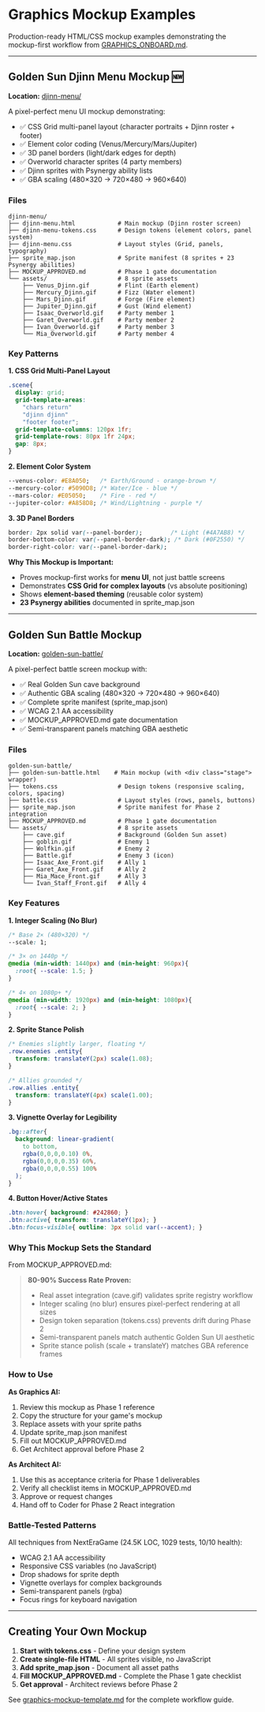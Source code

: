 # Graphics Mockup Examples

Production-ready HTML/CSS mockup examples demonstrating the mockup-first workflow from [GRAPHICS_ONBOARD.md](../UPDATED%20DOCS/GRAPHICS_ONBOARD.md).

---

## Golden Sun Djinn Menu Mockup 🆕

**Location:** [djinn-menu/](djinn-menu/)

A pixel-perfect menu UI mockup demonstrating:
- ✅ CSS Grid multi-panel layout (character portraits + Djinn roster + footer)
- ✅ Element color coding (Venus/Mercury/Mars/Jupiter)
- ✅ 3D panel borders (light/dark edges for depth)
- ✅ Overworld character sprites (4 party members)
- ✅ Djinn sprites with Psynergy ability lists
- ✅ GBA scaling (480×320 → 720×480 → 960×640)

### Files

```
djinn-menu/
├── djinn-menu.html            # Main mockup (Djinn roster screen)
├── djinn-menu-tokens.css      # Design tokens (element colors, panel system)
├── djinn-menu.css             # Layout styles (Grid, panels, typography)
├── sprite_map.json            # Sprite manifest (8 sprites + 23 Psynergy abilities)
├── MOCKUP_APPROVED.md         # Phase 1 gate documentation
└── assets/                    # 8 sprite assets
    ├── Venus_Djinn.gif        # Flint (Earth element)
    ├── Mercury_Djinn.gif      # Fizz (Water element)
    ├── Mars_Djinn.gif         # Forge (Fire element)
    ├── Jupiter_Djinn.gif      # Gust (Wind element)
    ├── Isaac_Overworld.gif    # Party member 1
    ├── Garet_Overworld.gif    # Party member 2
    ├── Ivan_Overworld.gif     # Party member 3
    └── Mia_Overworld.gif      # Party member 4
```

### Key Patterns

**1. CSS Grid Multi-Panel Layout**
```css
.scene{
  display: grid;
  grid-template-areas:
    "chars return"
    "djinn djinn"
    "footer footer";
  grid-template-columns: 120px 1fr;
  grid-template-rows: 80px 1fr 24px;
  gap: 8px;
}
```

**2. Element Color System**
```css
--venus-color: #E8A050;   /* Earth/Ground - orange-brown */
--mercury-color: #5090D8; /* Water/Ice - blue */
--mars-color: #E05050;    /* Fire - red */
--jupiter-color: #A858D8; /* Wind/Lightning - purple */
```

**3. 3D Panel Borders**
```css
border: 2px solid var(--panel-border);        /* Light (#4A7AB8) */
border-bottom-color: var(--panel-border-dark); /* Dark (#0F2550) */
border-right-color: var(--panel-border-dark);
```

**Why This Mockup is Important:**
- Proves mockup-first works for **menu UI**, not just battle screens
- Demonstrates **CSS Grid for complex layouts** (vs absolute positioning)
- Shows **element-based theming** (reusable color system)
- **23 Psynergy abilities** documented in sprite_map.json

---

## Golden Sun Battle Mockup

**Location:** [golden-sun-battle/](golden-sun-battle/)

A pixel-perfect battle screen mockup with:
- ✅ Real Golden Sun cave background
- ✅ Authentic GBA scaling (480×320 → 720×480 → 960×640)
- ✅ Complete sprite manifest (sprite_map.json)
- ✅ WCAG 2.1 AA accessibility
- ✅ MOCKUP_APPROVED.md gate documentation
- ✅ Semi-transparent panels matching GBA aesthetic

### Files

```
golden-sun-battle/
├── golden-sun-battle.html    # Main mockup (with <div class="stage"> wrapper)
├── tokens.css                 # Design tokens (responsive scaling, colors, spacing)
├── battle.css                 # Layout styles (rows, panels, buttons)
├── sprite_map.json            # Sprite manifest for Phase 2 integration
├── MOCKUP_APPROVED.md         # Phase 1 gate documentation
└── assets/                    # 8 sprite assets
    ├── cave.gif               # Background (Golden Sun asset)
    ├── goblin.gif             # Enemy 1
    ├── Wolfkin.gif            # Enemy 2
    ├── Battle.gif             # Enemy 3 (icon)
    ├── Isaac_Axe_Front.gif    # Ally 1
    ├── Garet_Axe_Front.gif    # Ally 2
    ├── Mia_Mace_Front.gif     # Ally 3
    └── Ivan_Staff_Front.gif   # Ally 4
```

### Key Features

**1. Integer Scaling (No Blur)**
```css
/* Base 2× (480×320) */
--scale: 1;

/* 3× on 1440p */
@media (min-width: 1440px) and (min-height: 960px){
  :root{ --scale: 1.5; }
}

/* 4× on 1080p+ */
@media (min-width: 1920px) and (min-height: 1080px){
  :root{ --scale: 2; }
}
```

**2. Sprite Stance Polish**
```css
/* Enemies slightly larger, floating */
.row.enemies .entity{
  transform: translateY(2px) scale(1.08);
}

/* Allies grounded */
.row.allies .entity{
  transform: translateY(4px) scale(1.00);
}
```

**3. Vignette Overlay for Legibility**
```css
.bg::after{
  background: linear-gradient(
    to bottom,
    rgba(0,0,0,0.10) 0%,
    rgba(0,0,0,0.35) 60%,
    rgba(0,0,0,0.55) 100%
  );
}
```

**4. Button Hover/Active States**
```css
.btn:hover{ background: #242860; }
.btn:active{ transform: translateY(1px); }
.btn:focus-visible{ outline: 3px solid var(--accent); }
```

### Why This Mockup Sets the Standard

From MOCKUP_APPROVED.md:

> **80-90% Success Rate Proven:**
> - Real asset integration (cave.gif) validates sprite registry workflow
> - Integer scaling (no blur) ensures pixel-perfect rendering at all sizes
> - Design token separation (tokens.css) prevents drift during Phase 2
> - Semi-transparent panels match authentic Golden Sun UI aesthetic
> - Sprite stance polish (scale + translateY) matches GBA reference frames

### How to Use

**As Graphics AI:**
1. Review this mockup as Phase 1 reference
2. Copy the structure for your game's mockup
3. Replace assets with your sprite paths
4. Update sprite_map.json manifest
5. Fill out MOCKUP_APPROVED.md
6. Get Architect approval before Phase 2

**As Architect AI:**
1. Use this as acceptance criteria for Phase 1 deliverables
2. Verify all checklist items in MOCKUP_APPROVED.md
3. Approve or request changes
4. Hand off to Coder for Phase 2 React integration

### Battle-Tested Patterns

All techniques from NextEraGame (24.5K LOC, 1029 tests, 10/10 health):
- WCAG 2.1 AA accessibility
- Responsive CSS variables (no JavaScript)
- Drop shadows for sprite depth
- Vignette overlays for complex backgrounds
- Semi-transparent panels (rgba)
- Focus rings for keyboard navigation

---

## Creating Your Own Mockup

1. **Start with tokens.css** - Define your design system
2. **Create single-file HTML** - All sprites visible, no JavaScript
3. **Add sprite_map.json** - Document all asset paths
4. **Fill MOCKUP_APPROVED.md** - Complete the Phase 1 gate checklist
5. **Get approval** - Architect reviews before Phase 2

See [graphics-mockup-template.md](../graphics-mockup-template.md) for the complete workflow guide.
